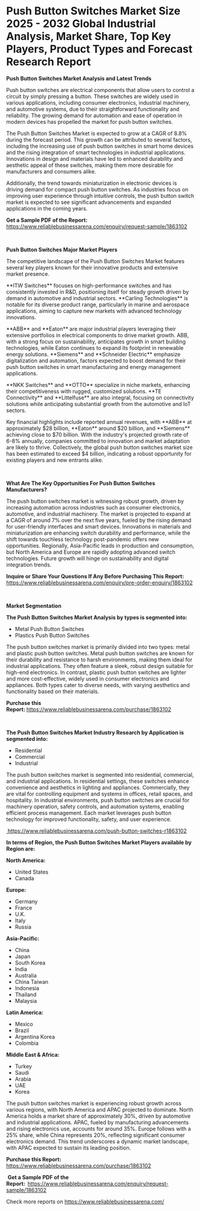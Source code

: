 <p><h1>Push Button Switches Market Size 2025 - 2032 Global Industrial Analysis, Market Share, Top Key Players, Product Types and Forecast Research Report</h1></p><p><strong>Push Button Switches Market Analysis and Latest Trends</strong></p>
<p><p>Push button switches are electrical components that allow users to control a circuit by simply pressing a button. These switches are widely used in various applications, including consumer electronics, industrial machinery, and automotive systems, due to their straightforward functionality and reliability. The growing demand for automation and ease of operation in modern devices has propelled the market for push button switches.</p><p>The Push Button Switches Market is expected to grow at a CAGR of 8.8% during the forecast period. This growth can be attributed to several factors, including the increasing use of push button switches in smart home devices and the rising integration of smart technologies in industrial applications. Innovations in design and materials have led to enhanced durability and aesthetic appeal of these switches, making them more desirable for manufacturers and consumers alike. </p><p>Additionally, the trend towards miniaturization in electronic devices is driving demand for compact push button switches. As industries focus on improving user experience through intuitive controls, the push button switch market is expected to see significant advancements and expanded applications in the coming years.</p></p>
<p><strong>Get a Sample PDF of the Report:&nbsp;</strong> <a href="https://www.reliablebusinessarena.com/enquiry/request-sample/1863102?utm_campaign=2468&utm_medium=2&utm_source=Github&utm_content=ia&utm_term=11022025&utm_id=push-button-switches">https://www.reliablebusinessarena.com/enquiry/request-sample/1863102</a></p>
<p>&nbsp;</p>
<p><strong>Push Button Switches Major Market Players</strong></p>
<p><p>The competitive landscape of the Push Button Switches Market features several key players known for their innovative products and extensive market presence. </p><p>**ITW Switches** focuses on high-performance switches and has consistently invested in R&D, positioning itself for steady growth driven by demand in automotive and industrial sectors. **Carling Technologies** is notable for its diverse product range, particularly in marine and aerospace applications, aiming to capture new markets with advanced technology innovations.</p><p>**ABB** and **Eaton** are major industrial players leveraging their extensive portfolios in electrical components to drive market growth. ABB, with a strong focus on sustainability, anticipates growth in smart building technologies, while Eaton continues to expand its footprint in renewable energy solutions. **Siemens** and **Schneider Electric** emphasize digitalization and automation, factors expected to boost demand for their push button switches in smart manufacturing and energy management applications.</p><p>**NKK Switches** and **OTTO** specialize in niche markets, enhancing their competitiveness with rugged, customized solutions. **TE Connectivity** and **Littelfuse** are also integral, focusing on connectivity solutions while anticipating substantial growth from the automotive and IoT sectors.</p><p>Key financial highlights include reported annual revenues, with **ABB** at approximately $28 billion, **Eaton** around $20 billion, and **Siemens** achieving close to $70 billion. With the industry's projected growth rate of 6-8% annually, companies committed to innovation and market adaptation are likely to thrive. Collectively, the global push button switches market size has been estimated to exceed $4 billion, indicating a robust opportunity for existing players and new entrants alike.</p></p>
<p>&nbsp;</p>
<p><strong>What Are The Key Opportunities For Push Button Switches Manufacturers?</strong></p>
<p><p>The push button switches market is witnessing robust growth, driven by increasing automation across industries such as consumer electronics, automotive, and industrial machinery. The market is projected to expand at a CAGR of around 7% over the next five years, fueled by the rising demand for user-friendly interfaces and smart devices. Innovations in materials and miniaturization are enhancing switch durability and performance, while the shift towards touchless technology post-pandemic offers new opportunities. Regionally, Asia-Pacific leads in production and consumption, but North America and Europe are rapidly adopting advanced switch technologies. Future growth will hinge on sustainability and digital integration trends.</p></p>
<p><strong>Inquire or Share Your Questions If Any Before Purchasing This Report:</strong> <a href="https://www.reliablebusinessarena.com/enquiry/pre-order-enquiry/1863102?utm_campaign=2468&utm_medium=2&utm_source=Github&utm_content=ia&utm_term=11022025&utm_id=push-button-switches">https://www.reliablebusinessarena.com/enquiry/pre-order-enquiry/1863102</a></p>
<p>&nbsp;</p>
<p><strong>Market Segmentation</strong></p>
<p><strong>The Push Button Switches Market Analysis by types is segmented into:</strong></p>
<p><ul><li>Metal Push Button Switches</li><li>Plastics Push Button Switches</li></ul></p>
<p><p>The push button switches market is primarily divided into two types: metal and plastic push button switches. Metal push button switches are known for their durability and resistance to harsh environments, making them ideal for industrial applications. They often feature a sleek, robust design suitable for high-end electronics. In contrast, plastic push button switches are lighter and more cost-effective, widely used in consumer electronics and appliances. Both types cater to diverse needs, with varying aesthetics and functionality based on their materials.</p></p>
<p><strong>Purchase this Report:&nbsp;</strong><a href="https://www.reliablebusinessarena.com/purchase/1863102?utm_campaign=2468&utm_medium=2&utm_source=Github&utm_content=ia&utm_term=11022025&utm_id=push-button-switches">https://www.reliablebusinessarena.com/purchase/1863102</a></p>
<p>&nbsp;</p>
<p><strong>The Push Button Switches Market Industry Research by Application is segmented into:</strong></p>
<p><ul><li>Residential</li><li>Commercial</li><li>Industrial</li></ul></p>
<p><p>The push button switches market is segmented into residential, commercial, and industrial applications. In residential settings, these switches enhance convenience and aesthetics in lighting and appliances. Commercially, they are vital for controlling equipment and systems in offices, retail spaces, and hospitality. In industrial environments, push button switches are crucial for machinery operation, safety controls, and automation systems, enabling efficient process management. Each market leverages push button technology for improved functionality, safety, and user experience.</p></p>
<p><a href="https://www.reliablebusinessarena.com/push-button-switches-r1863102?utm_campaign=2468&utm_medium=2&utm_source=Github&utm_content=ia&utm_term=11022025&utm_id=push-button-switches">&nbsp;https://www.reliablebusinessarena.com/push-button-switches-r1863102</a></p>
<p><strong>In terms of Region, the Push Button Switches Market Players available by Region are:</strong></p>
<p>
    <p> <strong> North America: </strong>
        <ul>
            <li>United States</li>
            <li>Canada</li>
        </ul>
        </p> 
    <p> <strong> Europe: </strong>
        <ul>
            <li>Germany</li>
            <li>France</li>
            <li>U.K.</li>
            <li>Italy</li>
            <li>Russia</li>
        </ul>
        </p> 
    <p> <strong> Asia-Pacific: </strong>
        <ul>
            <li>China</li>
            <li>Japan</li>
            <li>South Korea</li>
            <li>India</li>
            <li>Australia</li>
            <li>China Taiwan</li>
            <li>Indonesia</li>
            <li>Thailand</li>
            <li>Malaysia</li>
        </ul>
        </p> 
    <p> <strong> Latin America: </strong>
        <ul>
            <li>Mexico</li>
            <li>Brazil</li>
            <li>Argentina Korea</li>
            <li>Colombia</li>
        </ul>
        </p> 
    <p> <strong> Middle East & Africa: </strong>
        <ul>
            <li>Turkey</li>
            <li>Saudi</li>
            <li>Arabia</li>
            <li>UAE</li>
            <li>Korea</li>
        </ul>
    </p>
    </p>
<p><p>The push button switches market is experiencing robust growth across various regions, with North America and APAC projected to dominate. North America holds a market share of approximately 30%, driven by automotive and industrial applications. APAC, fueled by manufacturing advancements and rising electronics use, accounts for around 35%. Europe follows with a 25% share, while China represents 20%, reflecting significant consumer electronics demand. This trend underscores a dynamic market landscape, with APAC expected to sustain its leading position.</p></p>
<p><strong>Purchase this Report: </strong><a href="https://www.reliablebusinessarena.com/purchase/1863102?utm_campaign=2468&utm_medium=2&utm_source=Github&utm_content=ia&utm_term=11022025&utm_id=push-button-switches">https://www.reliablebusinessarena.com/purchase/1863102</a></p>
<p>&nbsp;<strong>Get a Sample PDF of the Report:&nbsp;&nbsp;</strong><a href="https://www.reliablebusinessarena.com/enquiry/request-sample/1863102?utm_campaign=2468&utm_medium=2&utm_source=Github&utm_content=ia&utm_term=11022025&utm_id=push-button-switches">https://www.reliablebusinessarena.com/enquiry/request-sample/1863102</a></p>
<p><strong></strong></p>
<p>Check more reports on <a href="https://www.reliablebusinessarena.com/?utm_campaign=2468&utm_medium=2&utm_source=Github&utm_content=ia&utm_term=11022025&utm_id=push-button-switches">https://www.reliablebusinessarena.com/</a></p>